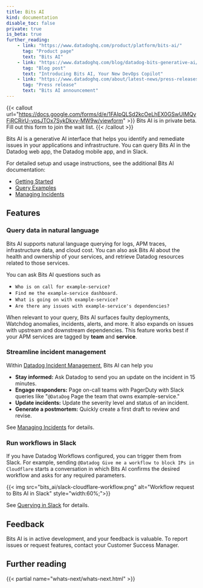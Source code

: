 ```yaml
---
title: Bits AI
kind: documentation
disable_toc: false
private: true
is_beta: true
further_reading:
    - link: "https://www.datadoghq.com/product/platform/bits-ai/"
      tag: "Product page"
      text: "Bits AI"
    - link: "https://www.datadoghq.com/blog/datadog-bits-generative-ai/"
      tag: "Blog post"
      text: "Introducing Bits AI, Your New DevOps Copilot"
    - link: "https://www.datadoghq.com/about/latest-news/press-releases/datadog-announces-bits-an-ai-assistant-to-help-engineers-quickly-resolve-application-issues/"
      tag: "Press release"
      text: "Bits AI announcement"
---
```


{{< callout url="https://docs.google.com/forms/d/e/1FAIpQLSd2kcOeLhEX0GSwUIMQyFjRCRirU-vpsJTOx7SykDkxy-MW9w/viewform" >}}
Bits AI is in private beta. Fill out this form to join the wait list.
{{< /callout >}} 

Bits AI is a generative AI interface that helps you identify and remediate issues in your applications and infrastructure. You can query Bits AI in the Datadog web app, the Datadog mobile app, and in Slack.

For detailed setup and usage instructions, see the additional Bits AI documentation:
- [Getting Started][1]
- [Query Examples][4]
- [Managing Incidents][3]

## Features

### Query data in natural language

Bits AI supports natural language querying for logs, APM traces, infrastructure data, and cloud cost. You can also ask Bits AI about the health and ownership of your services, and retrieve Datadog resources related to those services.

You can ask Bits AI questions such as
- `Who is on call for example-service?`
- `Find me the example-service dashboard.`
- `What is going on with example-service?`
- `Are there any issues with example-service's dependencies?`

When relevant to your query, Bits AI surfaces faulty deployments, Watchdog anomalies, incidents, alerts, and more. It also expands on issues with upstream and downstream dependencies. This feature works best if your APM services are tagged by **team** and **service**.

### Streamline incident management

Within [Datadog Incident Management][2], Bits AI can help you 

- **Stay informed:** Ask Datadog to send you an update on the incident in 15 minutes.
- **Engage responders:** Page on-call teams with PagerDuty with Slack queries like "`@DataDog` Page the team that owns example-service."
- **Update incidents:** Update the severity level and status of an incident.
- **Generate a postmortem:** Quickly create a first draft to review and revise.

See [Managing Incidents][3] for details.

### Run workflows in Slack

If you have Datadog Workflows configured, you can trigger them from Slack. For example, sending `@Datadog Give me a workflow to block IPs in Cloudflare` starts a conversation in which Bits AI confirms the desired workflow and asks for any required parameters.

{{< img src="bits_ai/slack-cloudflare-workflow.png" alt="Workflow request to Bits AI in Slack" style="width:60%;">}}

See [Querying in Slack][5] for details.

## Feedback

Bits AI is in active development, and your feedback is valuable. To report issues or request features, contact your Customer Success Manager.

[1]: /bits_ai/getting_started/
[2]: /service_management/incident_management
[3]: /bits_ai/managing_incidents/
[4]: /bits_ai/query_examples
[5]: /bits_ai/getting_started/#querying-in-slack

## Further reading

{{< partial name="whats-next/whats-next.html" >}}